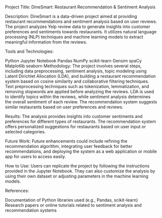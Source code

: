 Project Title: DineSmart: Restaurant Recommendation & Sentiment Analysis

Description: DineSmart is a data-driven project aimed at providing restaurant recommendations and sentiment analysis based on user reviews. The project analyzes Yelp review data to generate insights into customer preferences and sentiments towards restaurants. It utilizes natural language processing (NLP) techniques and machine learning models to extract meaningful information from the reviews.

Tools and Technologies:

Python
Jupyter Notebook
Pandas
NumPy
scikit-learn
Gensim
spaCy
Matplotlib
seaborn
Methodology: The project involves several steps, including data preprocessing, sentiment analysis, topic modeling using Latent Dirichlet Allocation (LDA), and building a restaurant recommendation system based on cosine similarity and collaborative filtering techniques. Text preprocessing techniques such as tokenization, lemmatization, and removing stopwords are applied before analyzing the reviews. LDA is used to identify topics within the reviews, while sentiment analysis determines the overall sentiment of each review. The recommendation system suggests similar restaurants based on user preferences and reviews.

Results: The analysis provides insights into customer sentiments and preferences for different types of restaurants. The recommendation system offers personalized suggestions for restaurants based on user input or selected categories.

Future Work: Future enhancements could include refining the recommendation algorithm, integrating user feedback for better recommendations, and deploying the system as a web application or mobile app for users to access easily.

How to Use: Users can replicate the project by following the instructions provided in the Jupyter Notebook. They can also customize the analysis by using their own dataset or adjusting parameters in the machine learning models.

References:

Documentation of Python libraries used (e.g., Pandas, scikit-learn)
Research papers or online tutorials related to sentiment analysis and recommendation systems
